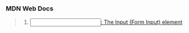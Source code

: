 ### MDN Web Docs 
> 1. [<input>: The Input (Form Input) element](https://developer.mozilla.org/en-US/docs/Web/HTML/Element/input)
